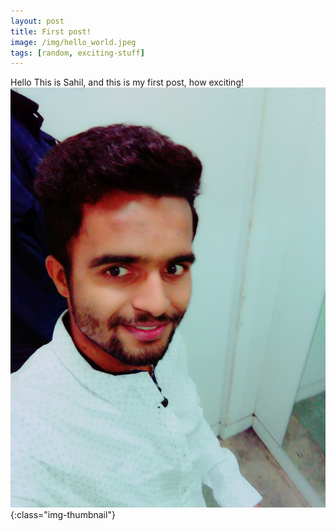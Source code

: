 ```yaml
---
layout: post
title: First post!
image: /img/hello_world.jpeg
tags: [random, exciting-stuff]
---
```


Hello This is Sahil, and this is my first post, how exciting!
![Testing Image Upload](/img/sahilpaudel.jpg){:class="img-thumbnail"}
